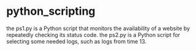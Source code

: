 # python_scripting

the ps1.py is a Python script that monitors the availability of a website by repeatedly checking its status code.
the ps2.py is a Python script for selecting some needed logs, such as logs from time 13.

